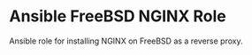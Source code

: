Ansible FreeBSD NGINX Role
==========================

Ansible role for installing NGINX on FreeBSD as a reverse proxy.
